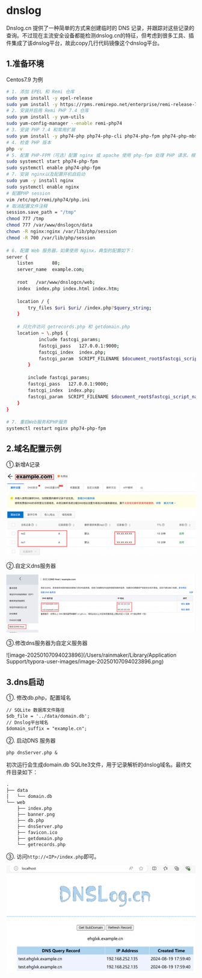 # dnslog 

Dnslog.cn 提供了一种简单的方式来创建临时的 DNS 记录，并跟踪对这些记录的查询。不过现在主流安全设备都能检测dnslog.cn的特征，但考虑到很多工具、插件集成了该dnslog平台，故此copy几行代码镜像这个dnslog平台。

## 1.准备环境 

Centos7.9 为例

```bash
# 1. 添加 EPEL 和 Remi 仓库
sudo yum install -y epel-release
sudo yum install -y https://rpms.remirepo.net/enterprise/remi-release-7.rpm
# 2. 安装并启用 Remi PHP 7.4 仓库
sudo yum install -y yum-utils
sudo yum-config-manager --enable remi-php74
# 3. 安装 PHP 7.4 和常用扩展
sudo yum install -y php74-php php74-php-cli php74-php-fpm php74-php-mbstring php74-php-opcache php74-php-sqlite3
# 4. 检查 PHP 版本
php -v
# 5. 配置 PHP-FPM（可选）配置 nginx 或 apache 使用 php-fpm 处理 PHP 请求。根据你的 Web 服务器的配置文件指引设置。
sudo systemctl start php74-php-fpm
sudo systemctl enable php74-php-fpm
# 7. 安装 nginx以及配置开机自启动
sudo yum -y install nginx
sudo systemctl enable nginx
# 配置PHP session
vim /etc/opt/remi/php74/php.ini
# 取消配置文件注释
session.save_path = "/tmp"
chmod 777 /tmp
chmod 777 /var/www/dnslogcn/data
chown -R nginx:nginx /var/lib/php/session
chmod -R 700 /var/lib/php/session

# 6. 配置 Web 服务器，如果使用 Nginx，典型的配置如下：
server {
    listen       80;
    server_name  example.com;

    root   /var/www/dnslogcn/web;
    index  index.php index.html index.htm;

    location / {
        try_files $uri $uri/ /index.php?$query_string;
    }

    # 只允许访问 getrecords.php 和 getdomain.php
    location ~ \.php$ {
            include fastcgi_params;
            fastcgi_pass   127.0.0.1:9000;
            fastcgi_index  index.php;
            fastcgi_param  SCRIPT_FILENAME $document_root$fastcgi_script_name;
        }

        include fastcgi_params;
        fastcgi_pass   127.0.0.1:9000;
        fastcgi_index  index.php;
        fastcgi_param  SCRIPT_FILENAME $document_root$fastcgi_script_name;
    }
}

# 7. 重启Web服务和PHP服务
systemctl restart nginx php74-php-fpm
```

## 2.域名配置示例

①.新增A记录

![image-20250107093536565](./img/image3.png)

②.自定义dns服务器

![image-20250107092715723](./img/image2.png)

③.修改dns服务器为自定义服务器

![image-20250107094023896](/Users/rainmaker/Library/Application Support/typora-user-images/image-20250107094023896.png)

## 3.dns启动

①. 修改db.php，配置域名

```
// SQLite 数据库文件路径
$db_file = '../data/domain.db';
// Dnslog平台域名
$domain_suffix = "example.cn";
```

②. 启动DNS 服务器

```
php dnsServer.php &
```

初次运行会生成domain.db SQLite3文件，用于记录解析的dnslog域名。最终文件目录如下：

```
.
├── data
│   └── domain.db       
└── web
    ├── index.php
    ├── banner.png
    ├── db.php
    ├── dnsServer.php
    ├── favicon.ico
    ├── getdomain.php
    └── getrecords.php
```

③. 访问`http://<IP>/index.php`即可。

<img src="./img/image1.png" alt="image-20240820015957383" style="zoom:50%;" />

